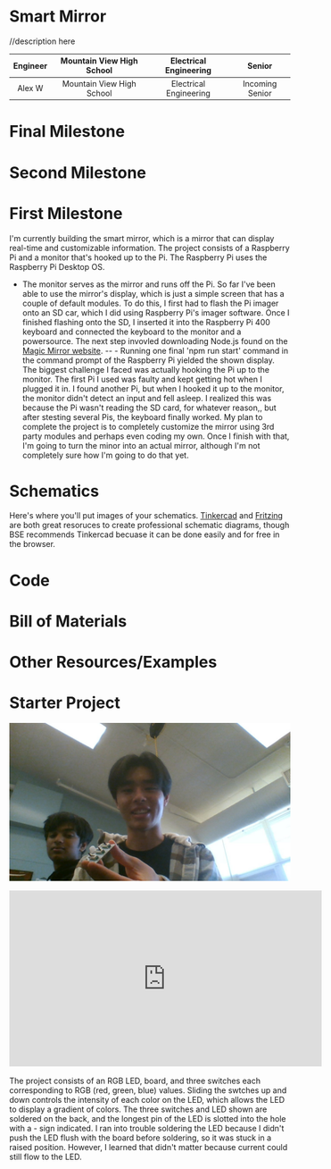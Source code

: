 # Smart Mirror
//description here

| **Engineer** | **Mountain View High School** | **Electrical Engineering** | **Senior** |
|:--:|:--:|:--:|:--:|
| Alex W | Mountain View High School | Electrical Engineering | Incoming Senior


  
# Final Milestone
# Second Milestone
# First Milestone

I'm currently building the smart mirror, which is a mirror that can display real-time and customizable information. The project consists of a Raspberry Pi and a monitor that's hooked up to the Pi. The Raspberry Pi uses the Raspberry Pi Desktop OS. 
- The monitor serves as the mirror and runs off the Pi. So far I've been able to use the mirror's display, which is just a simple screen that has a couple of default modules. To do this, I first had to flash the Pi imager onto an SD car, which I did using Raspberry Pi's imager software. Once I finished flashing onto the SD, I inserted it into the Raspberry Pi 400 keyboard and connected the keyboard to the monitor and a powersource. The next step invovled downloading Node.js found on the [Magic Mirror website](docs.magicmirror.builders). -- - Running one final 'npm run start' command in the command prompt of the Raspberry Pi yielded the shown display. The biggest challenge I faced was actually hooking the Pi up to the monitor. The first Pi I used was faulty and kept getting hot when I plugged it in. I found another Pi, but when I hooked it up to the monitor, the monitor didn't detect an input and fell asleep. I realized this was because the Pi wasn't reading the SD card, for whatever reason,, but after stesting several Pis, the keyboard finally worked. My plan to complete the project is to completely customize the mirror using 3rd party modules and perhaps even coding my own. Once I finish with that, I'm going to turn the minor into an actual mirror, although I'm not completely sure how I'm going to do that yet. 

# Schematics 
Here's where you'll put images of your schematics. [Tinkercad](https://www.tinkercad.com/blog/official-guide-to-tinkercad-circuits) and [Fritzing](https://fritzing.org/learning/) are both great resoruces to create professional schematic diagrams, though BSE recommends Tinkercad becuase it can be done easily and for free in the browser. 

# Code

# Bill of Materials

# Other Resources/Examples

# Starter Project
![Headstone Image](rgbproject.jpg)

<iframe width="560" height="315" src="https://www.youtube.com/embed/XVKCBS4upeY" title="YouTube video player" frameborder="0" allow="accelerometer; autoplay; clipboard-write; encrypted-media; gyroscope; picture-in-picture; web-share" allowfullscreen></iframe>

The project consists of an RGB LED, board, and three switches each corresponding to RGB (red, green, blue) values. Sliding the swtches up and down controls the intensity of each color on the LED, which allows the LED to display a gradient of colors. The three switches and LED shown are soldered on the back, and the longest pin of the LED is slotted into the hole with a - sign indicated. I ran into trouble soldering the LED because I didn't push the LED flush with the board before soldering, so it was stuck in a raised position. However, I learned that didn't matter because current could still flow to the LED.
